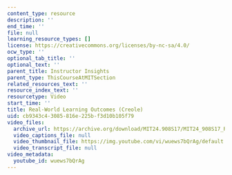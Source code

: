 ```yaml
---
content_type: resource
description: ''
end_time: ''
file: null
learning_resource_types: []
license: https://creativecommons.org/licenses/by-nc-sa/4.0/
ocw_type: ''
optional_tab_title: ''
optional_text: ''
parent_title: Instructor Insights
parent_type: ThisCourseAtMITSection
related_resources_text: ''
resource_index_text: ''
resourcetype: Video
start_time: ''
title: Real-World Learning Outcomes (Creole)
uid: cb9343c4-3085-816e-225b-f3d10b105f79
video_files:
  archive_url: https://archive.org/download/MIT24.908S17/MIT24_908S17_Real-World_Creole_300k.mp4
  video_captions_file: null
  video_thumbnail_file: https://img.youtube.com/vi/wuews7bQrAg/default.jpg
  video_transcript_file: null
video_metadata:
  youtube_id: wuews7bQrAg
---
```

